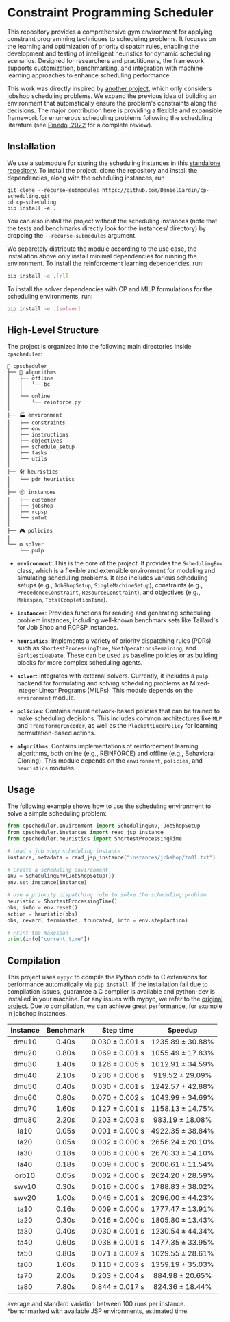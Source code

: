 # Constraint Programming Scheduler

This repository provides a comprehensive gym environment for applying constraint programming techniques to scheduling problems.
It focuses on the learning and optimization of priority dispatch rules, enabling the development and testing of intelligent heuristics for dynamic scheduling scenarios.
Designed for researchers and practitioners, the framework supports customization, benchmarking, and integration with machine learning approaches to enhance scheduling performance.

This work was directly inspired by [another project](https://github.com/ingambe/JobShopCPEnv), which only considers jobshop scheduling problems.
We expand the previous idea of building an environment that automatically ensure the problem's constraints along the decisions.
The major contribution here is providing a flexible and expansible framework for enumerous scheduling problems following the scheduling literature (see [Pinedo, 2022](https://link.springer.com/book/10.1007/978-3-031-05921-6) for a complete review).


## Installation

 We use a submodule for storing the scheduling instances in this [standalone repository](https://github.com/DanielGardin/scheduling-instances).
To install the project, clone the repository and install the dependencies, along with the scheduling instances, run

```bash'
git clone --recurse-submodules https://github.com/DanielGardin/cp-scheduling.git
cd cp-scheduling
pip install -e .
```
You can also install the project without the scheduling instances (note that the tests and benchmarks directly look for the instances/ directory) by dropping the `--recurse-submodules` argument.

We separetely distribute the module according to the use case, the installation above only install minimal dependencies for running the environment.
To install the reinforcement learning dependencies, run:

```bash
pip install -e .[rl]
```

To install the solver dependencies with CP and MILP formulations for the scheduling environments, run:

```bash
pip install -e .[solver]
```

## High-Level Structure

The project is organized into the following main directories inside `cpscheduler`:

```
🧩 cpscheduler
├── 🧠 algorithms
│   ├── offline
│   │   └── bc
│   │
│   └── online
│       └── reinforce.py
│
├── 🏭 environment
│   ├── constraints
│   ├── env
│   ├── instructions
│   ├── objectives
│   ├── schedule_setup
│   ├── tasks
│   └── utils
│
├── 🛠️ heuristics
│   └── pdr_heuristics
│
├── 📦 instances
│   ├── customer
│   ├── jobshop
│   ├── rcpsp
│   └── smtwt
│
├── 🎮 policies
│
└── ⚙️ solver
    └── pulp
```

-   **`environment`**: This is the core of the project. It provides the `SchedulingEnv` class, which is a flexible and extensible environment for modeling and simulating scheduling problems. It also includes various scheduling setups (e.g., `JobShopSetup`, `SingleMachineSetup`), constraints (e.g., `PrecedenceConstraint`, `ResourceConstraint`), and objectives (e.g., `Makespan`, `TotalCompletionTime`).

-   **`instances`**: Provides functions for reading and generating scheduling problem instances, including well-known benchmark sets like Taillard's for Job Shop and RCPSP instances.
-   **`heuristics`**: Implements a variety of priority dispatching rules (PDRs) such as `ShortestProcessingTime`, `MostOperationsRemaining`, and `EarliestDueDate`. These can be used as baseline policies or as building blocks for more complex scheduling agents.
-   **`solver`**: Integrates with external solvers. Currently, it includes a `pulp` backend for formulating and solving scheduling problems as Mixed-Integer Linear Programs (MILPs). This module depends on the `environment` module.
-   **`policies`**: Contains neural network-based policies that can be trained to make scheduling decisions. This includes common architectures like `MLP` and `TransformerEncoder`, as well as the `PlackettLucePolicy` for learning permutation-based actions.
-   **`algorithms`**: Contains implementations of reinforcement learning algorithms, both online (e.g., REINFORCE) and offline (e.g., Behavioral Cloning). This module depends on the `environment`, `policies`, and `heuristics` modules.

## Usage

The following example shows how to use the scheduling environment to solve a simple scheduling problem:

```python
from cpscheduler.environment import SchedulingEnv, JobShopSetup
from cpscheduler.instances import read_jsp_instance
from cpscheduler.heuristics import ShortestProcessingTime

# Load a job shop scheduling instance
instance, metadata = read_jsp_instance("instances/jobshop/ta01.txt")

# Create a scheduling environment
env = SchedulingEnv(JobShopSetup())
env.set_instance(instance)

# Use a priority dispatching rule to solve the scheduling problem
heuristic = ShortestProcessingTime()
obs, info = env.reset()
action = heuristic(obs)
obs, reward, terminated, truncated, info = env.step(action)

# Print the makespan
print(info["current_time"])
```


## Compilation

This project uses `mypyc` to compile the Python code to C extensions for performance automatically via `pip install`.
If the installation fail due to compilation issues, guarantee a C compiler is available and python-dev is installed in your machine.
For any issues with mypyc, we refer to the [original project](https://github.com/mypyc/mypyc). 
Due to compilation, we can achieve great performance, for example in jobshop instances,

| Instance | Benchmark |    Step time    |     Speedup      |
| :------: | :-------: | :-------------: | :--------------: |
|  dmu10   |   0.40s   | 0.030 ± 0.001 s | 1235.89 ± 30.88% |
|  dmu20   |   0.80s   | 0.069 ± 0.001 s | 1055.49 ± 17.83% |
|  dmu30   |   1.40s   | 0.126 ± 0.005 s | 1012.91 ± 34.59% |
|  dmu40   |   2.10s   | 0.206 ± 0.006 s | 919.52 ± 29.09%  |
|  dmu50   |   0.40s   | 0.030 ± 0.001 s | 1242.57 ± 42.88% |
|  dmu60   |   0.80s   | 0.070 ± 0.002 s | 1043.99 ± 34.69% |
|  dmu70   |   1.60s   | 0.127 ± 0.001 s | 1158.13 ± 14.75% |
|  dmu80   |   2.20s   | 0.203 ± 0.003 s | 983.19 ± 18.08%  |
|   la10   |   0.05s   | 0.001 ± 0.000 s | 4922.35 ± 38.84% |
|   la20   |   0.05s   | 0.002 ± 0.000 s | 2656.24 ± 20.10% |
|   la30   |   0.18s   | 0.006 ± 0.000 s | 2670.33 ± 14.10% |
|   la40   |   0.18s   | 0.009 ± 0.000 s | 2000.61 ± 11.54% |
|  orb10   |   0.05s   | 0.002 ± 0.000 s | 2624.20 ± 28.59% |
|  swv10   |   0.30s   | 0.016 ± 0.000 s | 1788.83 ± 38.02% |
|  swv20   |   1.00s   | 0.046 ± 0.001 s | 2096.00 ± 44.23% |
|   ta10   |   0.16s   | 0.009 ± 0.000 s | 1777.47 ± 13.91% |
|   ta20   |   0.30s   | 0.016 ± 0.000 s | 1805.80 ± 13.43% |
|   ta30   |   0.40s   | 0.030 ± 0.001 s | 1230.54 ± 44.34% |
|   ta40   |   0.60s   | 0.038 ± 0.001 s | 1477.35 ± 33.95% |
|   ta50   |   0.80s   | 0.071 ± 0.002 s | 1029.55 ± 28.61% |
|   ta60   |   1.60s   | 0.110 ± 0.003 s | 1359.19 ± 35.03% |
|   ta70   |   2.00s   | 0.203 ± 0.004 s | 884.98 ± 20.65%  |
|   ta80   |   7.80s   | 0.844 ± 0.017 s | 824.36 ± 18.44%  |

average and standard variation between 100 runs per instance.\
*benchmarked with available JSP environments, estimated time.
